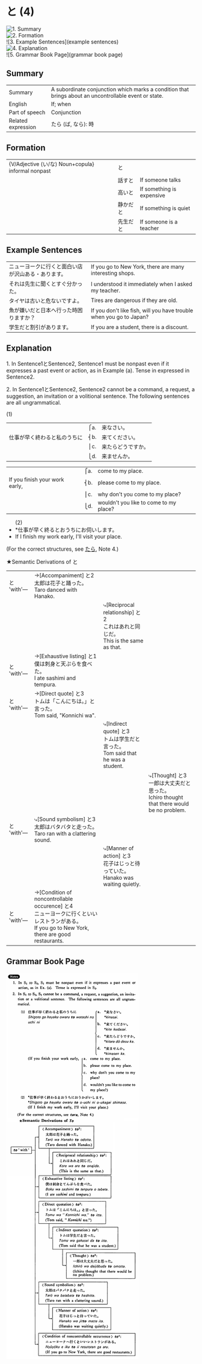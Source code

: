 # と (4)

![1. Summary](summary)<br>
![2. Formation](formation)<br>
![3. Example Sentences](example sentences)<br>
![4. Explanation](explanation)<br>
![5. Grammar Book Page](grammar book page)<br>


## Summary

<table><tr>   <td>Summary</td>   <td>A subordinate conjunction which marks a condition that brings about an uncontrollable event or state.</td></tr><tr>   <td>English</td>   <td>If; when</td></tr><tr>   <td>Part of speech</td>   <td>Conjunction</td></tr><tr>   <td>Related expression</td>   <td>たら (ば, なら): 時</td></tr></table>

## Formation

<table class="table"> <tbody><tr class="tr head"> <td class="td"><span class="bold"><span>{V/Adjective (い/な) Noun+copula} informal nonpast</span></span></td> <td class="td"><span class="concept">と</span> </td> <td class="td"><span>&nbsp;</span></td> </tr> <tr class="tr"> <td class="td"><span>&nbsp;</span></td> <td class="td"><span>話す<span class="concept">と</span></span> </td> <td class="td"><span>If    someone talks</span></td> </tr> <tr class="tr"> <td class="td"><span>&nbsp;</span></td> <td class="td"><span>高い<span class="concept">と</span></span> </td> <td class="td"><span>If    something is expensive</span></td> </tr> <tr class="tr"> <td class="td"><span>&nbsp;</span></td> <td class="td"><span>静か<span class="concept">だと</span></span> </td> <td class="td"><span>If    something is quiet</span></td> </tr> <tr class="tr"> <td class="td"><span>&nbsp;</span></td> <td class="td"><span>先生<span class="concept">だと</span></span> </td> <td class="td"><span>If    someone is a teacher</span></td> </tr></tbody></table>

## Example Sentences

<table><tr>   <td>ニューヨークに行くと面白い店が沢山ある・あります。</td>   <td>If you go to New York, there are many interesting shops.</td></tr><tr>   <td>それは先生に聞くとすぐ分かった。</td>   <td>I understood it immediately when I asked my teacher.</td></tr><tr>   <td>タイヤは古いと危ないですよ。</td>   <td>Tires are dangerous if they are old.</td></tr><tr>   <td>魚が嫌いだと日本へ行った時困りますか？</td>   <td>If you don't like fish, will you have trouble when you go to Japan?</td></tr><tr>   <td>学生だと割引があります。</td>   <td>If you are a student, there is a discount.</td></tr></table>

## Explanation

<p>1. In Sentence1<span class="cloze">と</span>Sentence2, Sentence1 must be nonpast even if it expresses a past event or action, as in Example (a). Tense in expressed in Sentence2.</p>  <p>2. In Sentence1<span class="cloze">と</span>Sentence2, Sentence2 cannot be a command, a request, a suggestion, an invitation or a volitional sentence. The following sentences are all ungrammatical. </p>  <p>(1)</p>  <table class="table"> <tbody> <tr class="tr"> <td class="td"></td> <td class="td">⎧a. </td> <td class="td">来なさい。</td> </tr> <tr class="tr"> <td class="td">仕事が早く終わる<span class="cloze">と</span>私のうちに</td> <td class="td">⎨b. </td> <td class="td">来てください。</td> </tr> <tr class="tr"> <td class="td"></td> <td class="td">⎪c. </td> <td class="td">来たらどうですか。</td> </tr> <tr class="tr"> <td class="td"></td> <td class="td">⎩d. </td> <td class="td">来ませんか。</td> </tr> </tbody> </table>  <table class="table"> <tbody> <tr class="tr"> <td class="td"></td> <td class="td">⎧a. </td> <td class="td">come to my place.</td> </tr> <tr class="tr"> <td class="td">If you finish your work early, </td> <td class="td">⎨b. </td> <td class="td">please come to my place.</td> </tr> <tr class="tr"> <td class="td"></td> <td class="td">⎪c. </td> <td class="td">why don't you come to my place?</td> </tr> <tr class="tr"> <td class="td"></td> <td class="td">⎩d. </td> <td class="td">wouldn't you like to come to my place?</td> </tr> </tbody> </table>  <ul>(2) <li>*仕事が早く終る<span class="cloze">と</span>おうちにお伺いします。</li> <li>If I finish my work early, I'll visit your place.</li> </ul>  <p>(For the correct structures, see <a href="#㊦ たら">たら</a>, Note 4.)</p>  <p>★Semantic Derivations of と</p>  <table class="table"> <tbody> <tr class="tr"> <td class="td">と 'with'―</td> <td class="td">→[Accompaniment] と2<br>太郎は花子と踊った。<br>Taro danced with Hanako.</td> <td class="td"></td> <td class="td"></td> </tr> <tr class="tr"> <td class="td"></td> <td class="td"></td> <td class="td">⤷[Reciprocal relationship] と2<br>これはあれと同じだ。<br>This is the same as that.</td> <td class="td"></td> </tr> <tr class="tr"> <td class="td">と 'with'―</td> <td class="td">→[Exhaustive listing] と1<br>僕は刺身と天ぷらを食べた。<br>I ate sashimi and tempura.</td> <td class="td"></td> <td class="td"></td> </tr> <tr class="tr"> <td class="td">と 'with'―</td> <td class="td">→[Direct quote] と3<br>トムは「こんにちは。」と言った。<br>Tom said, "Konnichi wa".</td> <td class="td"></td> <td class="td"></td> </tr> <tr class="tr"> <td class="td"></td> <td class="td"></td> <td class="td">⤷[Indirect quote] と3<br>トムは学生だと言った。<br>Tom said that he was a student.</td> <td class="td"></td> </tr> <tr class="tr"> <td class="td"></td> <td class="td"></td> <td class="td"></td> <td class="td">⤷[Thought] と3<br>一郎は大丈夫だと思った。<br>Ichiro thought that there would be no problem.</td> </tr> <tr class="tr"> <td class="td">と 'with'―</td> <td class="td">⤷[Sound symbolism] と3<br>太郎はバタバタと走った。<br>Taro ran with a clattering sound.</td> <td class="td"></td> <td class="td"></td> </tr> <tr class="tr"> <td class="td"></td> <td class="td"></td> <td class="td">⤷[Manner of action] と3<br>花子はじっと待っていた。<br>Hanako was waiting quietly.</td> <td class="td"></td> </tr> <tr class="tr"> <td class="td">と 'with'―</td> <td class="td">→[Condition of noncontrollable occurence] <span class="cloze">と4</span><br>ニューヨークに行く<span class="cloze">と</span>いいレストランがある。<br>If you go to New York, there are good restaurants.</td> <td class="td"></td> <td class="td"></td> </tr> </tbody> </table>

## Grammar Book Page

![](../img/Basicと4.png)

